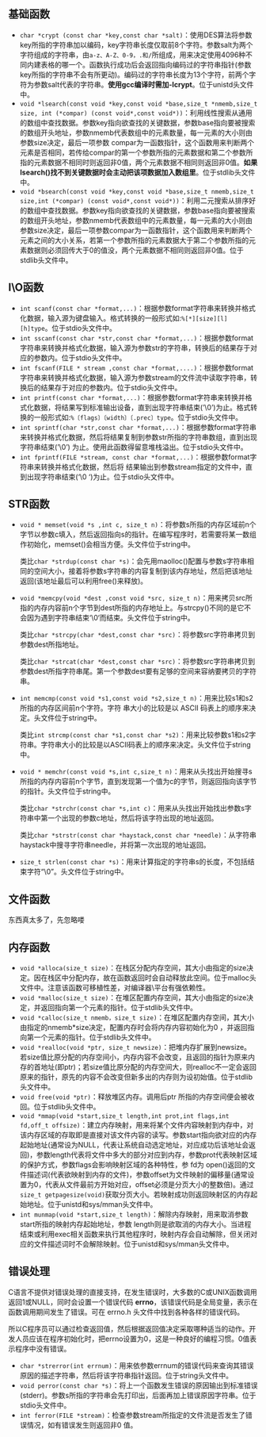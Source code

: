 ## 基础函数

+ `char *crypt (const char *key,const char *salt)`：使用DES算法将参数key所指的字符串加以编码，key字符串长度仅取前8个字符。参数salt为两个字符组成的字符串，由`a-z、A-Z、0-9，.和/`所组成，用来决定使用4096种不同内建表格的哪一个。函数执行成功后会返回指向编码过的字符串指针(参数key所指的字符串不会有所更动)。编码过的字符串长度为13个字符，前两个字符为参数salt代表的字符串。**使用gcc编译时需加-lcrypt**。位于unistd头文件中。
+ `void *lsearch(const void *key,const void *base,size_t *nmemb,size_t size, int (*compar) (const void*,const void*))`：利用线性搜索从通用的数组中查找数据。参数key指向欲查找的关键数据，参数base指向要被搜索的数组开头地址，参数nmemb代表数组中的元素数量，每一元素的大小则由参数size决定，最后一项参数 compar为一函数指针，这个函数用来判断两个元素是否相同，若传给compar的第一个参数所指的元素数据和第二个参数所指的元素数据不相同时则返回非0值，两个元素数据不相同则返回非0值。**如果lsearch()找不到关键数据时会主动把该项数据加入数组里**。位于stdlib头文件中。
+ `void *bsearch(const void *key,const void *base,size_t nmemb,size_t size,int (*compar) (const void*,const void*))`：利用二元搜索从排序好的数组中查找数据。参数key指向欲查找的关键数据，参数base指向要被搜索的数组开头地址，参数nmemb代表数组中的元素数量，每一元素的大小则由参数size决定，最后一项参数compar为一函数指针，这个函数用来判断两个元素之间的大小关系，若第一个参数所指的元素数据大于第二个参数所指的元素数据则必须回传大于0的值没，两个元素数据不相同则返回非0值。位于stdlib头文件中。



## I\\O函数

+ `int scanf(const char *format,...)`：根据参数format字符串来转换并格式化数据，输入源为键盘输入。格式转换的一般形式如:`%[*][size][l][h]type`。位于stdio头文件中。
+ `int sscanf(const char *str,const char *format,...)`：根据参数format字符串来转换并格式化数据，输入源为参数str的字符串，转换后的结果存于对应的参数内。位于stdio头文件中。
+ `int fscanf(FILE * stream ,const char *format,....)`：根据参数format字符串来转换并格式化数据，输入源为参数stream的文件流中读取字符串，转换后的结果存于对应的参数内。位于stdio头文件中。
+ `int printf(const char *format,...)`：根据参数format字符串来转换并格式化数据，将结果写到标准输出设备，直到出现字符串结束(’\0’)为止。格式转换的一般形式如:`%〔flags〕〔width〕〔.prec〕type`。位于stdio头文件中。
+ `int sprintf(char *str,const char *format,...)`：根据参数format字符串来转换并格式化数据，然后将结果复制到参数str所指的字符串数组，直到出现字符串结束(’\0’) 为止。使用此函数得留意堆栈溢出。位于stdio头文件中。
+ `int fprintf(FILE *stream, const char *format,...)`：根据参数format字符串来转换并格式化数据，然后将 结果输出到参数stream指定的文件中，直到出现字符串结束(‘\0 ‘)为止。位于stdio头文件中。



## STR函数

+ `void * memset(void *s ,int c, size_t n)`：将参数s所指的内存区域前n个字节以参数c填入，然后返回指向s的指针。在编写程序时，若需要将某一数组作初始化，memset()会相当方便。头文件位于string中。

  类比`char *strdup(const char *s)`：会先用maolloc()配置与参数s字符串相同的空间大小，接着将参数s字符串的内容复制到该内存地址，然后把该地址返回(该地址最后可以利用free()来释放)。

+ `void *memcpy(void *dest ,const void *src, size_t n)`：用来拷贝src所指的内存内容前n个字节到dest所指的内存地址上。与strcpy()不同的是它不会因为遇到字符串结束‘\0‘而结束。头文件位于string中。

  类比`char *strcpy(char *dest,const char *src)`：将参数src字符串拷贝到参数dest所指地址。

  类比`char *strcat(char *dest,const char *src)`：将参数src字符串拷贝到参数dest所指字符串尾。第一个参数dest要有足够的空间来容纳要拷贝的字符串。

+ `int memcmp(const void *s1,const void *s2,size_t n)`：用来比较s1和s2所指的内存区间前n个字符。字符 串大小的比较是以 ASCII 码表上的顺序来决定。头文件位于string中。

  类比`int strcmp(const char *s1,const char *s2)`：用来比较参数s1和s2字符串。字符串大小的比较是以ASCII码表上的顺序来决定。头文件位于string中。

+ `void * memchr(const void *s,int c,size_t n)`：用来从头找出开始搜寻s所指的内存内容前n个字节，直到发现第一个值为c的字节，则返回指向该字节的指针。头文件位于string中。

  类比`char *strchr(const char *s,int c)`：用来从头找出开始找出参数s字符串中第一个出现的参数c地址，然后将该字符出现的地址返回。

  类比`char *strstr(const char *haystack,const char *needle)`：从字符串haystack中搜寻字符串needle，并将第一次出现的地址返回。

+ `size_t strlen(const char *s)`：用来计算指定的字符串s的长度，不包括结束字符“\0”。头文件位于string中。



## 文件函数

东西真太多了，先忽略喽



## 内存函数

+ `void *alloca(size_t size)`：在栈区分配内存空间，其大小由指定的size决定。因在栈区中分配内存，故在函数返回时会自动释放此空间。位于malloc头文件中。注意该函数可移植性差，对编译器\平台有强依赖性。
+ `void *malloc(size_t size)`：在堆区配置内存空间，其大小由指定的size决定，并返回指向第一个元素的指针。位于stdlib头文件中。
+ `void *calloc(size_t nmemb，size_t size)`：在堆区配置内存空间，其大小由指定的nmemb*size决定，配置内存时会将内存内容初始化为0 ，并返回指向第一个元素的指针。位于stdlib头文件中。
+ `void *realloc(void *ptr, size_t newsize)`：把堆内存扩展到newsize。若size值比原分配的内存空间小，内存内容不会改变，且返回的指针为原来内存的首地址(即ptr)；若size值比原分配的内存空间大，则realloc不一定会返回原来的指针，原先的内容不会改变但新多出的内存则为设初始值。位于stdlib头文件中。
+ `void free(void *ptr)`：释放堆区内存。调用后ptr 所指的内存空间便会被收回。位于stdlib头文件中。
+ `void *mmap(void *start,size_t length,int prot,int flags,int fd,off_t offsize)`：建立内存映射，用来将某个文件内容映射到内存中，对该内存区域的存取即是直接对该文件内容的读写。参数start指向欲对应的内存起始地址(通常设为NULL，代表让系统自动选定地址，对应成功后该地址会返回)，参数length代表将文件中多大的部分对应到内存，参数prot代表映射区域的保护方式，参数flags会影响映射区域的各种特性，参 fd为 open()返回的文件描述词(代表欲映射到内存的文件)，参数offset为文件映射的偏移量(通常设置为0，代表从文件最前方开始对应，offset必须是分页大小的整数倍)。通过`size_t getpagesize(void)`获取分页大小。若映射成功则返回映射区的内存起始地址。位于unistd和sys/mman头文件中。
+ `int munmap(void *start,size_t length)`：解除内存映射，用来取消参数start所指的映射内存起始地址，参数 length则是欲取消的内存大小。当进程结束或利用exec相关函数来执行其他程序时，映射内存会自动解除，但关闭对应的文件描述词时不会解除映射。位于unistd和sys/mman头文件中。



## 错误处理

C语言不提供对错误处理的直接支持，在发生错误时，大多数的C或UNIX函数调用返回1或NULL，同时会设置一个错误代码 **errno**，该错误代码是全局变量，表示在函数调用期间发生了错误。可在 errno.h 头文件中找到各种各样的错误代码。

所以C程序员可以通过检查返回值，然后根据返回值决定采取哪种适当的动作。开发人员应该在程序初始化时，把errno设置为0，这是一种良好的编程习惯。0值表示程序中没有错误。

+ `char *strerror(int errnum)`：用来依参数errnum的错误代码来查询其错误原因的描述字符串，然后将该字符串指针返回。位于string头文件中。
+ `void perror(const char *s)`：将上一个函数发生错误的原因输出到标准错误 (stderr)。参数s所指的字符串会先打印出，后面再加上错误原因字符串。位于stdio头文件中。
+ `int ferror(FILE *stream)`：检查参数stream所指定的文件流是否发生了错误情况，如有错误发生则返回非0 值。





